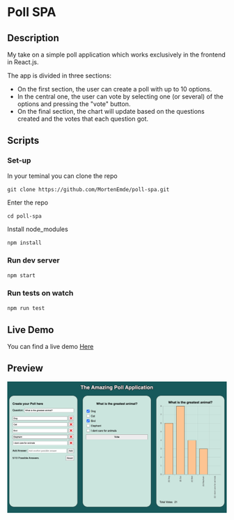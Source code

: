 # Poll SPA

## Description
My take on a simple poll application which works exclusively in the frontend in React.js.

The app is divided in three sections:
* On the first section, the user can create a poll with up to 10 options. 
* In the central one, the user can vote by selecting one (or several) of the options and pressing the "vote" button. 
* On the final section, the chart will update based on the questions created and the votes that each question got.

## Scripts

### Set-up
In your teminal you can clone the repo
```
git clone https://github.com/MortenEmde/poll-spa.git
```
Enter the repo
```
cd poll-spa
```
Install node_modules
```
npm install
```

### Run dev server
```
npm start
```

### Run tests on watch
```
npm run test
```

## Live Demo
You can find a live demo [Here](https://the-amazing-poll-app.netlify.app/)

## Preview
<img src="./public/images/preview.png" alt="app preview" width="1000"/>